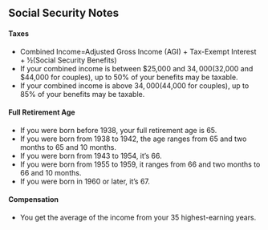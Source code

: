 ## Social Security Notes

#### Taxes
- Combined Income=Adjusted Gross Income (AGI) + Tax-Exempt Interest + ½(Social Security Benefits)
- If your combined income is between $25,000 and $34,000 ($32,000 and $44,000 for couples), up to 50% of your benefits may be taxable.
- If your combined income is above $34,000 ($44,000 for couples), up to 85% of your benefits may be taxable.

#### Full Retirement Age
- If you were born before 1938, your full retirement age is 65.
- If you were born from 1938 to 1942, the age ranges from 65 and two months to 65 and 10 months.
- If you were born from 1943 to 1954, it’s 66.
- If you were born from 1955 to 1959, it ranges from 66 and two months to 66 and 10 months.
- If you were born in 1960 or later, it’s 67.

#### Compensation
- You get the average of the income from your 35 highest-earning years.
